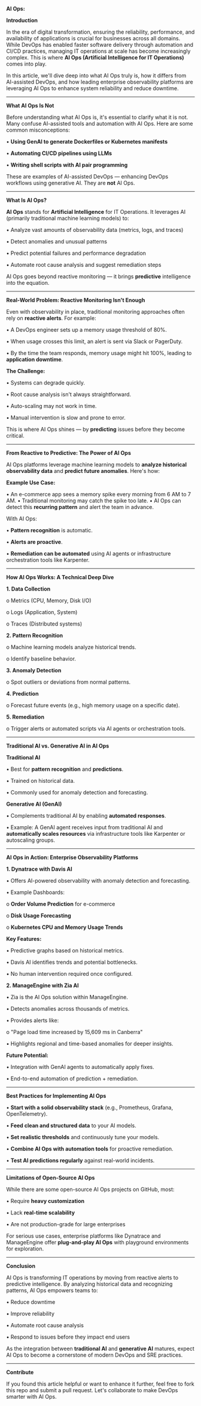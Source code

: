 **AI Ops:**

**Introduction**

In the era of digital transformation, ensuring the reliability, performance, and availability of applications is crucial for businesses across all domains. While DevOps has enabled faster software delivery through automation and CI/CD practices, managing IT operations at scale has become increasingly complex. This is where **AI Ops (Artificial Intelligence for IT Operations)** comes into play.

In this article, we'll dive deep into what AI Ops truly is, how it differs from AI-assisted DevOps, and how leading enterprise observability platforms are leveraging AI Ops to enhance system reliability and reduce downtime.
________________________________________
**What AI Ops Is Not**

Before understanding what AI Ops is, it's essential to clarify what it is not. Many confuse AI-assisted tools and automation with AI Ops. Here are some common misconceptions:

•	**Using GenAI to generate Dockerfiles or Kubernetes manifests**

•	**Automating CI/CD pipelines using LLMs**

•	**Writing shell scripts with AI pair programming**

These are examples of AI-assisted DevOps — enhancing DevOps workflows using generative AI. They are **not** AI Ops.
________________________________________
**What Is AI Ops?**

**AI Ops** stands for **Artificial Intelligence** for IT Operations. It leverages AI (primarily traditional machine learning models) to:

•	Analyze vast amounts of observability data (metrics, logs, and traces)

•	Detect anomalies and unusual patterns

•	Predict potential failures and performance degradation

•	Automate root cause analysis and suggest remediation steps

AI Ops goes beyond reactive monitoring — it brings **predictive** intelligence into the equation.
________________________________________
**Real-World Problem: Reactive Monitoring Isn't Enough**

Even with observability in place, traditional monitoring approaches often rely on **reactive alerts**. For example:

•	A DevOps engineer sets up a memory usage threshold of 80%.

•	When usage crosses this limit, an alert is sent via Slack or PagerDuty.

•	By the time the team responds, memory usage might hit 100%, leading to **application downtime**.

**The Challenge:**

•	Systems can degrade quickly.

•	Root cause analysis isn't always straightforward.

•	Auto-scaling may not work in time.

•	Manual intervention is slow and prone to error.

This is where AI Ops shines — by **predicting** issues before they become critical.
________________________________________
**From Reactive to Predictive: The Power of AI Ops**

AI Ops platforms leverage machine learning models to **analyze historical observability data** and **predict future anomalies**. Here's how:

**Example Use Case:**

•	An e-commerce app sees a memory spike every morning from 6 AM to 7 AM.
•	Traditional monitoring may catch the spike too late.
•	AI Ops can detect this **recurring pattern** and alert the team in advance.

With AI Ops:

•	**Pattern recognition** is automatic.

•	**Alerts are proactive**.

•	**Remediation can be automated** using AI agents or infrastructure orchestration tools like Karpenter.
________________________________________
**How AI Ops Works: A Technical Deep Dive**

**1.	Data Collection**

o	Metrics (CPU, Memory, Disk I/O)

o	Logs (Application, System)

o	Traces (Distributed systems)

**2.	Pattern Recognition**

o	Machine learning models analyze historical trends.

o	Identify baseline behavior.

**3.	Anomaly Detection**

o	Spot outliers or deviations from normal patterns.

**4.	Prediction**

o	Forecast future events (e.g., high memory usage on a specific date).

**5.	Remediation**

o	Trigger alerts or automated scripts via AI agents or orchestration tools.
________________________________________
**Traditional AI vs. Generative AI in AI Ops**

**Traditional AI**

•	Best for **pattern recognition** and **predictions**.

•	Trained on historical data.

•	Commonly used for anomaly detection and forecasting.

**Generative AI (GenAI)**

•	Complements traditional AI by enabling **automated responses**.

•	Example: A GenAI agent receives input from traditional AI and **automatically scales resources** via infrastructure tools like Karpenter or autoscaling groups.
________________________________________
**AI Ops in Action: Enterprise Observability Platforms**

**1. Dynatrace with Davis AI**

•	Offers AI-powered observability with anomaly detection and forecasting.

•	Example Dashboards:

o	**Order Volume Prediction** for e-commerce

o	**Disk Usage Forecasting**

o	**Kubernetes CPU and Memory Usage Trends**

**Key Features:**

•	Predictive graphs based on historical metrics.

•	Davis AI identifies trends and potential bottlenecks.

•	No human intervention required once configured.

**2. ManageEngine with Zia AI**

•	Zia is the AI Ops solution within ManageEngine.

•	Detects anomalies across thousands of metrics.

•	Provides alerts like:

o	"Page load time increased by 15,609 ms in Canberra"

•	Highlights regional and time-based anomalies for deeper insights.

**Future Potential:**

•	Integration with GenAI agents to automatically apply fixes.

•	End-to-end automation of prediction + remediation.
________________________________________
**Best Practices for Implementing AI Ops**

•	**Start with a solid observability stack** (e.g., Prometheus, Grafana, OpenTelemetry).

•	**Feed clean and structured data** to your AI models.

•	**Set realistic thresholds** and continuously tune your models.

•	**Combine AI Ops with automation tools** for proactive remediation.

•	**Test AI predictions regularly** against real-world incidents.
________________________________________
**Limitations of Open-Source AI Ops**

While there are some open-source AI Ops projects on GitHub, most:

•	Require **heavy customization**

•	Lack **real-time scalability**

•	Are not production-grade for large enterprises

For serious use cases, enterprise platforms like Dynatrace and ManageEngine offer **plug-and-play AI Ops** with playground environments for exploration.
________________________________________
**Conclusion**

AI Ops is transforming IT operations by moving from reactive alerts to predictive intelligence. By analyzing historical data and recognizing patterns, AI Ops empowers teams to:

•	Reduce downtime

•	Improve reliability

•	Automate root cause analysis

•	Respond to issues before they impact end users

As the integration between **traditional AI** and **generative AI** matures, expect AI Ops to become a cornerstone of modern DevOps and SRE practices.
________________________________________
**Contribute**

If you found this article helpful or want to enhance it further, feel free to fork this repo and submit a pull request. Let's collaborate to make DevOps smarter with AI Ops.
